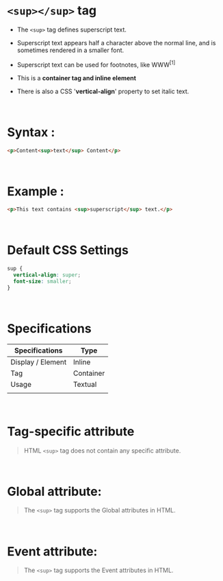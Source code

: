 # `<sup></sup>` tag

- The `<sup>` tag defines superscript text.

* Superscript text appears half a character above the normal line, and is sometimes rendered in a smaller font.

* Superscript text can be used for footnotes, like WWW<sup>[1]</sup>

* This is a **container tag and inline element**

* There is also a CSS '**vertical-align**' property to set italic text.

&nbsp;

# Syntax :

```html
<p>Content<sup>text</sup> Content</p>
```

&nbsp;

# Example :

```html
<p>This text contains <sup>superscript</sup> text.</p>
```

&nbsp;

# Default CSS Settings

```css
sup {
  vertical-align: super;
  font-size: smaller;
}
```

&nbsp;

# Specifications

| Specifications    | Type      |
| ----------------- | --------- |
| Display / Element | Inline    |
| Tag               | Container |
| Usage             | Textual   |
|                   |           |

&nbsp;

# Tag-specific attribute

> HTML `<sup>` tag does not contain any specific attribute.

&nbsp;

# Global attribute:

> The `<sup>` tag supports the Global attributes in HTML.

&nbsp;

# Event attribute:

> The `<sup>` tag supports the Event attributes in HTML.
